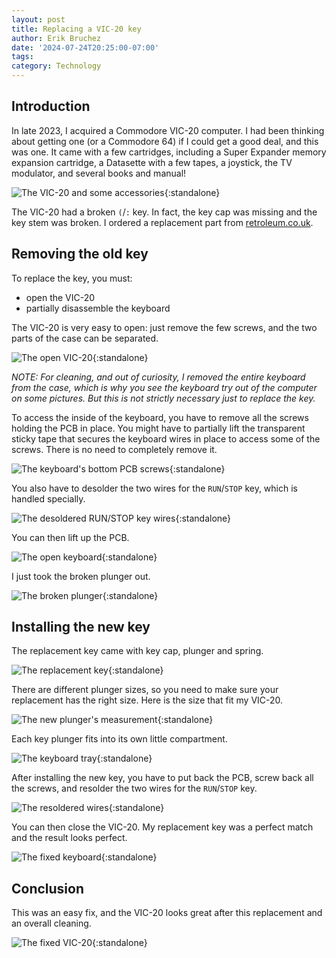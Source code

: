 ```yaml
---
layout: post
title: Replacing a VIC-20 key
author: Erik Bruchez
date: '2024-07-24T20:25:00-07:00'
tags:
category: Technology
---
```


## Introduction

[//]: # (See also [Building an Sidekick64 for VIC-20]&#40;../sidekick64/&#41;.)

In late 2023, I acquired a Commodore VIC-20 computer. I had been thinking about getting one (or a Commodore 64) if I could get a good deal, and this was one. It came with a few cartridges, including a Super Expander memory expansion cartridge, a Datasette with a few tapes, a joystick, the TV modulator, and several books and manual!

![The VIC-20 and some accessories](/assets/posts/vic20key/2x/IMG_0019.jpg){:standalone}

The VIC-20 had a broken `(`/`:` key. In fact, the key cap was missing and the key stem was broken. I ordered a replacement part from [retroleum.co.uk](https://www.retroleum.co.uk/vic20keys).

## Removing the old key

To replace the key, you must:

- open the VIC-20
- partially disassemble the keyboard

The VIC-20 is very easy to open: just remove the few screws, and the two parts of the case can be separated.

![The open VIC-20](/assets/posts/vic20key/2x/IMG_1730.jpg){:standalone}

_NOTE: For cleaning, and out of curiosity, I removed the entire keyboard from the case, which is why you see the keyboard try out of the computer on some pictures. But this is not strictly necessary just to replace the key._ 

To access the inside of the keyboard, you have to remove all the screws holding the PCB in place. You might have to partially lift the transparent sticky tape that secures the keyboard wires in place to access some of the screws. There is no need to completely remove it.   

![The keyboard's bottom PCB screws](/assets/posts/vic20key/2x/IMG_1428.jpg){:standalone}

You also have to desolder the two wires for the `RUN`/`STOP` key, which is handled specially.

![The desoldered `RUN`/`STOP` key wires](/assets/posts/vic20key/2x/IMG_1427.jpg){:standalone}

You can then lift up the PCB.

![The open keyboard](/assets/posts/vic20key/2x/IMG_1731.jpg){:standalone}

[//]: # (Here is the plastic tray that holds all the keys in place.)

[//]: # ()
[//]: # (![The keyboard's tray]&#40;/assets/posts/vic20key/2x/IMG_1430.jpg&#41;{:standalone})

I just took the broken plunger out.

![The broken plunger](/assets/posts/vic20key/2x/IMG_1432.jpg){:standalone}

## Installing the new key

The replacement key came with key cap, plunger and spring.

![The replacement key](/assets/posts/vic20key/2x/IMG_1628.jpg){:standalone}

There are different plunger sizes, so you need to make sure your replacement has the right size. Here is the size that fit my VIC-20. 

![The new plunger's measurement](/assets/posts/vic20key/2x/IMG_1437.jpg){:standalone}

Each key plunger fits into its own little compartment.

![The keyboard tray](/assets/posts/vic20key/2x/IMG_1431.jpg){:standalone}

After installing the new key, you have to put back the PCB, screw back all the screws, and resolder the two wires for the `RUN`/`STOP` key. 

![The resoldered wires](/assets/posts/vic20key/2x/IMG_1734.jpg){:standalone}

You can then close the VIC-20. My replacement key was a perfect match and the result looks perfect.

![The fixed keyboard](/assets/posts/vic20key/2x/IMG_1733.jpg){:standalone}

## Conclusion

This was an easy fix, and the VIC-20 looks great after this replacement and an overall cleaning.

![The fixed VIC-20](/assets/posts/vic20key/2x/IMG_4646.jpg){:standalone}